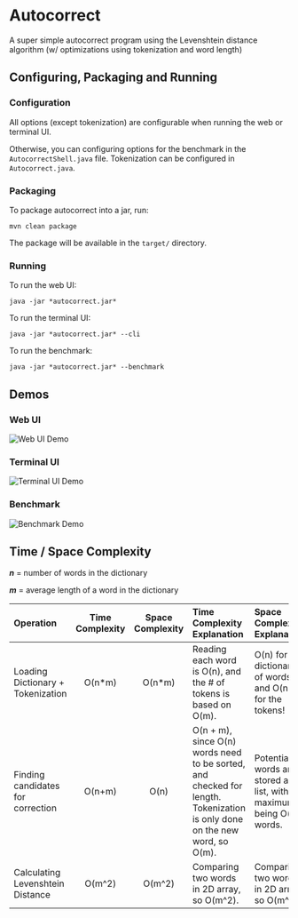 # Autocorrect

A super simple autocorrect program using the Levenshtein distance algorithm (w/ optimizations using tokenization and word length)

## Configuring, Packaging and Running

### Configuration

All options (except tokenization) are configurable when running the web or terminal UI.

Otherwise, you can configuring options for the benchmark in the `AutocorrectShell.java` file.
Tokenization can be configured in `Autocorrect.java`.

### Packaging
To package autocorrect into a jar, run:

```shell
mvn clean package
```

The package will be available in the `target/` directory.

### Running

To run the web UI:

```shell
java -jar *autocorrect.jar*
```

To run the terminal UI:

```shell
java -jar *autocorrect.jar* --cli
```

To run the benchmark:

```shell
java -jar *autocorrect.jar* --benchmark
```

## Demos
### Web UI

![Web UI Demo](https://github.com/Alexandre2006/ATCS-Autocorrect/raw/master/demos/webui_demo.gif)

### Terminal UI

![Terminal UI Demo](https://github.com/Alexandre2006/ATCS-Autocorrect/raw/master/demos/tui_demo.gif)

### Benchmark

![Benchmark Demo](https://github.com/Alexandre2006/ATCS-Autocorrect/raw/master/demos/benchmark_demo.gif)

## Time / Space Complexity
***n*** = number of words in the dictionary

***m*** = average length of a word in the dictionary

| Operation                         | Time Complexity | Space Complexity | Time Complexity Explanation                                                                                               | Space Complexity Explanation                                             |
|:----------------------------------|:---------------:|:----------------:|:--------------------------------------------------------------------------------------------------------------------------|:-------------------------------------------------------------------------|
| Loading Dictionary + Tokenization |     O(n*m)      |      O(n*m)      | Reading each word is O(n), and the # of tokens is based on O(m).                                                          | O(n) for the dictionary of words, and O(n*m) for the tokens!             |
| Finding candidates for correction |     O(n+m)      |       O(n)       | O(n + m), since O(n) words need to be sorted, and checked for length. Tokenization is only done on the new word, so O(m). | Potential words are stored as a list, with the maximum being O(n) words. |
| Calculating Levenshtein Distance  |     O(m^2)      |      O(m^2)      | Comparing two words in 2D array, so O(m^2).                                                                               | Comparing two words in 2D array, so O(m^2).                              |